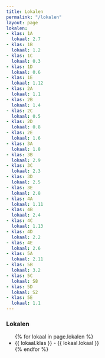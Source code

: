 ```yaml
---
title: Lokalen
permalink: "/lokalen"
layout: page
lokalen:
- klas: 1A
  lokaal: 2.7
- klas: 1B
  lokaal: 1.2
- klas: 1C
  lokaal: 0.3
- klas: 1D
  lokaal: 0.6
- klas: 1E
  lokaal: 1.12
- klas: 2A
  lokaal: 1.1
- klas: 2B
  lokaal: 1.4
- klas: 2C
  lokaal: 0.5
- klas: 2D
  lokaal: 0.8
- klas: 2E
  lokaal: 1.6
- klas: 3A
  lokaal: 1.8
- klas: 3B
  lokaal: 2.9
- klas: 3C
  lokaal: 2.3
- klas: 3D
  lokaal: 2.5
- klas: 3E
  lokaal: 2.8
- klas: 4A
  lokaal: 1.11
- klas: 4B
  lokaal: 2.4
- klas: 4C
  lokaal: 1.13
- klas: 4D
  lokaal: 2.2
- klas: 4E
  lokaal: 2.6
- klas: 5A
  lokaal: 2.11
- klas: 5B
  lokaal: 3.2
- klas: 5C
  lokaal: S8
- klas: 5D
  lokaal: S2
- klas: 5E
  lokaal: 1.1
---
```


<div class="lokalen">
<h3><div id="lokalen">Lokalen</div></h3>
<ul>
{% for lokaal in page.lokalen %}
<li>{{ lokaal.klas }} - {{ lokaal.lokaal }}</li>
{% endfor %}
</ul>
</div>
